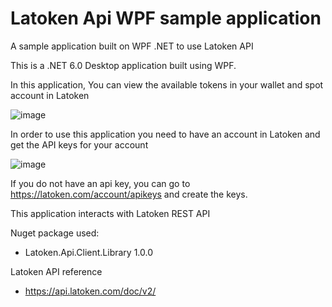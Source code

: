 # Latoken Api WPF sample application

A sample application built on WPF .NET to use Latoken API 

This is a .NET 6.0 Desktop application built using WPF.

In this application, You can view the available tokens in your wallet and spot account in Latoken

![image](https://user-images.githubusercontent.com/1070895/180233871-1d3cdf2e-a0ca-43c1-8771-ec064c2eda1f.png)


In order to use this application you need to have an account in Latoken and get the API keys for your account

![image](https://user-images.githubusercontent.com/1070895/180227156-348816b8-cbec-483d-a003-75b1ca6982ce.png)

If you do not have an api key, you can go to https://latoken.com/account/apikeys and create the keys.

This application interacts with Latoken REST API

Nuget package used: 
- Latoken.Api.Client.Library 1.0.0

Latoken API reference
- https://api.latoken.com/doc/v2/



